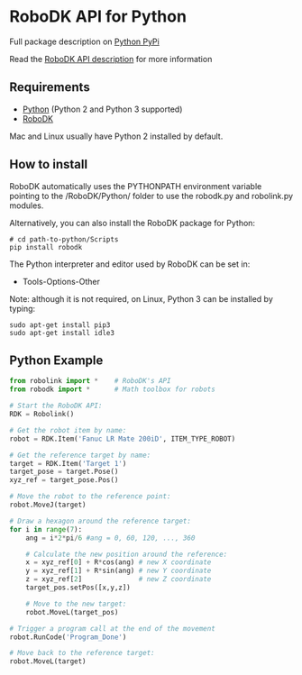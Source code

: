 RoboDK API for Python
======================

Full package description on [Python PyPi](https://pypi.python.org/pypi/robodk/)

Read the [RoboDK API description](../README.md) for more information

Requirements
------------
- [Python](https://www.python.org/downloads/) (Python 2 and Python 3 supported)
- [RoboDK](https://robodk.com/download)

Mac and Linux usually have Python 2 installed by default.

How to install
------------
RoboDK automatically uses the PYTHONPATH environment variable pointing to the /RoboDK/Python/ folder to use the robodk.py and robolink.py modules.

Alternatively, you can also install the RoboDK package for Python:
```
# cd path-to-python/Scripts
pip install robodk
```

The Python interpreter and editor used by RoboDK can be set in:
 - Tools-Options-Other

Note: although it is not required, on Linux, Python 3 can be installed by typing:
```
sudo apt-get install pip3
sudo apt-get install idle3
```

Python Example
------------
```python
from robolink import *    # RoboDK's API
from robodk import *      # Math toolbox for robots

# Start the RoboDK API:
RDK = Robolink()

# Get the robot item by name:
robot = RDK.Item('Fanuc LR Mate 200iD', ITEM_TYPE_ROBOT)

# Get the reference target by name:
target = RDK.Item('Target 1')
target_pose = target.Pose()
xyz_ref = target_pose.Pos()

# Move the robot to the reference point:
robot.MoveJ(target)

# Draw a hexagon around the reference target:
for i in range(7):
    ang = i*2*pi/6 #ang = 0, 60, 120, ..., 360

    # Calculate the new position around the reference:
    x = xyz_ref[0] + R*cos(ang) # new X coordinate
    y = xyz_ref[1] + R*sin(ang) # new Y coordinate
    z = xyz_ref[2]              # new Z coordinate
    target_pos.setPos([x,y,z])

    # Move to the new target:
    robot.MoveL(target_pos)

# Trigger a program call at the end of the movement
robot.RunCode('Program_Done')

# Move back to the reference target:
robot.MoveL(target)
```

